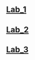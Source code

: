 ## [Lab_1](https://github.com/skorik-19/skorinovych/tree/master/Lab_1)
## [Lab_2](https://github.com/skorik-19/skorinovych/tree/master/Lab_2)
## [Lab_3](https://github.com/skorik-19/skorinovych/tree/master/Lab_3)
